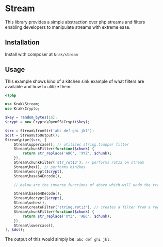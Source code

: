 # Stream

This library provides a simple abstraction over php streams and filters enabling developers to manipulate streams with extreme ease.

## Installation

Install with composer at `krak/stream`

## Usage

This example shows kind of a kitchen sink example of what filters are available and how to utilize them.

```php
<?php

use Krak\Stream;
use Krak\Crypto;

$key = random_bytes(16);
$crypt = new Crypto\OpenSSLCrypt($key);

$src = Stream\fromStr('abc def ghi jkl');
$dst = Stream\toOutput();
Stream\pipe($src, [
    Stream\uppercase(), // utilizes string.toupper filter
    Stream\chunkFilter(function($chunk) {
        return str_replace('ABC', 'XYZ', $chunk);
    }),
    Stream\chunkFilter('str_rot13'), // performs rot13 on stream
    Stream\hex(), // performs bin2hex
    Stream\encrypt($crypt),
    Stream\base64Encode(),

    // below are the inverse functions of above which will undo the transformations

    Stream\base64Decode(),
    Stream\decrypt($crypt),
    Stream\unhex(),
    Stream\createFilter('string.rot13'), // creates a filter from a registered php filter
    Stream\chunkFilter(function($chunk) {
        return str_replace('XYZ', 'ABC', $chunk);
    }),
    Stream\lowercase(),
], $dst);
```

The output of this would simply be: `abc def ghi jkl`.
